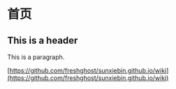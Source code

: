 # 首页

## This is a header

This is a paragraph.

[https://github.com/freshghost/sunxiebin.github.io/wiki](https://github.com/freshghost/sunxiebin.github.io/wiki)

